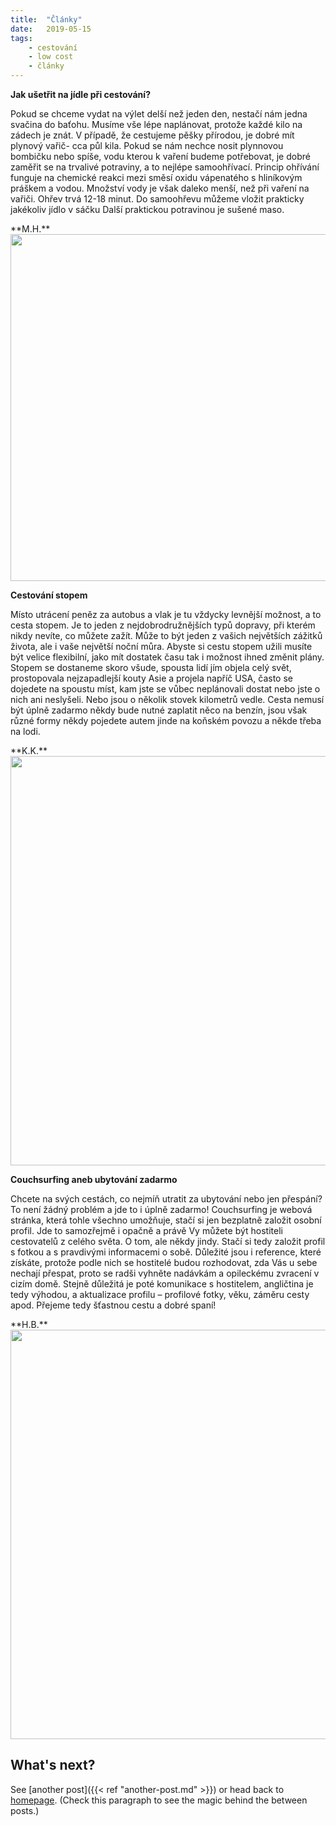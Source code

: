 ```yaml
---
title:  "Články"
date:   2019-05-15
tags: 
    - cestování
    - low cost
    - články
---
```

**Jak ušetřit na jídle při cestování?**
<p>Pokud se chceme vydat na výlet delší než jeden den, nestačí nám jedna svačina do baťohu. Musíme vše lépe naplánovat, protože každé kilo na zádech je znát. V případě, že cestujeme pěšky přírodou, je dobré mít plynový vařič- cca půl kila. Pokud se nám  nechce nosit plynnovou bombičku nebo spíše, vodu kterou k vaření budeme potřebovat, je dobré zaměřit se na trvalivé potraviny, a to nejlépe samoohřívací. Princip ohřívání funguje na chemické reakci mezi směsí oxidu vápenatého s hliníkovým práškem a vodou. Množství vody je však daleko menší, než při vaření na vařiči. Ohřev trvá 12-18 minut. Do samoohřevu můžeme vložit prakticky jakékoliv jídlo v sáčku Další praktickou potravinou je sušené maso.</p>
**M.H.**<br>

<img src="https://is.muni.cz/auth/www/447034/jidlo_na_cesty.png" width="555">

**Cestování stopem**
<p>Místo utrácení peněz za autobus a vlak je tu vždycky levnější možnost, a to cesta stopem. Je to jeden z nejdobrodružnějších typů dopravy, při kterém nikdy nevíte, co můžete zažít. Může to být jeden z vašich největších zážitků života, ale i vaše největší noční můra. Abyste si cestu stopem užili musíte být velice flexibilní, jako mít dostatek času tak i možnost ihned změnit plány. Stopem se dostaneme skoro všude, spousta lidí jím objela celý svět, prostopovala nejzapadlejší kouty Asie a projela napříč USA, často se dojedete na spoustu míst, kam jste se vůbec neplánovali dostat nebo jste o nich ani neslyšeli. Nebo jsou o několik stovek kilometrů vedle. Cesta nemusí být úplně zadarmo někdy bude nutné zaplatit něco na benzín, jsou však různé formy někdy pojedete autem jinde na koňském povozu a někde třeba na lodi.</p>
**K.K.**

<img src="https://is.muni.cz/auth/www/462458/429305-top_foto1-b8dwa.jpg" width="655">

**Couchsurfing aneb ubytování zadarmo**
<p>Chcete na svých cestách, co nejmíň utratit za ubytování nebo jen přespání? To není žádný problém a jde to i úplně zadarmo! Couchsurfing je webová stránka, která tohle všechno umožňuje, stačí si jen bezplatně založit osobní profil. Jde to samozřejmě i opačně a právě Vy můžete být hostiteli cestovatelů z celého světa. O tom, ale někdy jindy. Stačí si tedy založit profil s fotkou a s pravdivými informacemi o sobě. Důležité jsou i reference, které získáte, protože podle nich se hostitelé budou rozhodovat, zda Vás u sebe nechají přespat, proto se radši vyhněte nadávkám a opileckému zvracení v cizím domě. Stejně důležitá je poté komunikace s hostitelem, angličtina je tedy výhodou, a aktualizace profilu – profilové fotky, věku, záměru cesty apod. Přejeme tedy šťastnou cestu a dobré spaní!</p>
**H.B.**

<img src="https://is.muni.cz/auth/www/481148/kk.png" width="655">


## What's next?

See [another post]({{< ref "another-post.md" >}}) or head back to [homepage](../../). (Check this paragraph to see the magic behind the between posts.)




